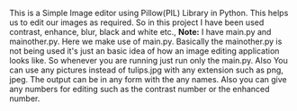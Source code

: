 This is a Simple Image editor using Pillow(PIL) Library in Python.
This helps us to edit our images as required.
So in this project I have been used contrast, enhance, blur, black and white etc.,
**Note:** I have main.py and mainother.py. Here we make use of main.py.
Basically the mainother.py is not being used it's just an basic idea of how an image editing application looks like.
So whenever you are running just run only the main.py.
Also You can use any pictures instead of tulips.jpg with any extension such as png, jpeg.
The output can be in any form with the any names.
Also you can give any numbers for editing such as the contrast number or the enhanced number.
